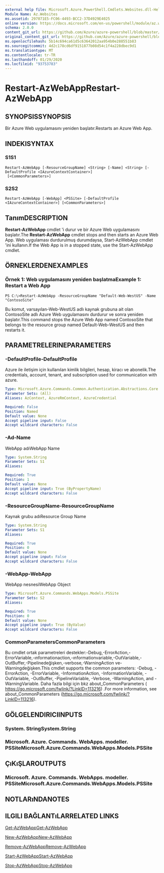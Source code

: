 ```yaml
---
external help file: Microsoft.Azure.PowerShell.Cmdlets.Websites.dll-Help.xml
Module Name: Az.Websites
ms.assetid: 297071E5-FC06-4493-BCC2-37D4929E4025
online version: https://docs.microsoft.com/en-us/powershell/module/az.websites/restart-azwebapp
schema: 2.0.0
content_git_url: https://github.com/Azure/azure-powershell/blob/master/src/Websites/Websites/help/Restart-AzWebApp.md
original_content_git_url: https://github.com/Azure/azure-powershell/blob/master/src/Websites/Websites/help/Restart-AzWebApp.md
ms.openlocfilehash: 5b14c694ca61d5c63642012aa954b0e288551b83
ms.sourcegitcommit: 4d2c178cd6df9151877b08d54c1f4a228dbec9d1
ms.translationtype: MT
ms.contentlocale: tr-TR
ms.lasthandoff: 01/29/2020
ms.locfileid: "93753783"
---
```

# <span data-ttu-id="18f61-101">Restart-AzWebApp</span><span class="sxs-lookup"><span data-stu-id="18f61-101">Restart-AzWebApp</span></span>

## <span data-ttu-id="18f61-102">SYNOPSIS</span><span class="sxs-lookup"><span data-stu-id="18f61-102">SYNOPSIS</span></span>
<span data-ttu-id="18f61-103">Bir Azure Web uygulamasını yeniden başlatır.</span><span class="sxs-lookup"><span data-stu-id="18f61-103">Restarts an Azure Web App.</span></span>

## <span data-ttu-id="18f61-104">INDEKI</span><span class="sxs-lookup"><span data-stu-id="18f61-104">SYNTAX</span></span>

### <span data-ttu-id="18f61-105">S1</span><span class="sxs-lookup"><span data-stu-id="18f61-105">S1</span></span>
```
Restart-AzWebApp [-ResourceGroupName] <String> [-Name] <String> [-DefaultProfile <IAzureContextContainer>]
 [<CommonParameters>]
```

### <span data-ttu-id="18f61-106">S2</span><span class="sxs-lookup"><span data-stu-id="18f61-106">S2</span></span>
```
Restart-AzWebApp [-WebApp] <PSSite> [-DefaultProfile <IAzureContextContainer>] [<CommonParameters>]
```

## <span data-ttu-id="18f61-107">Tanım</span><span class="sxs-lookup"><span data-stu-id="18f61-107">DESCRIPTION</span></span>
<span data-ttu-id="18f61-108">**Restart-AzWebApp** cmdlet 'i durur ve bir Azure Web uygulamasını başlatır.</span><span class="sxs-lookup"><span data-stu-id="18f61-108">The **Restart-AzWebApp** cmdlet stops and then starts an Azure Web App.</span></span>
<span data-ttu-id="18f61-109">Web uygulaması durdurulmuş durumdaysa, Start-AzWebApp cmdlet 'ini kullanın.</span><span class="sxs-lookup"><span data-stu-id="18f61-109">If the Web App is in a stopped state, use the Start-AzWebApp cmdlet.</span></span>

## <span data-ttu-id="18f61-110">ÖRNEKLERDEN</span><span class="sxs-lookup"><span data-stu-id="18f61-110">EXAMPLES</span></span>

### <span data-ttu-id="18f61-111">Örnek 1: Web uygulamasını yeniden başlatma</span><span class="sxs-lookup"><span data-stu-id="18f61-111">Example 1: Restart a Web App</span></span>
```
PS C:\>Restart-AzWebApp -ResourceGroupName "Default-Web-WestUS" -Name "ContosoSite"
```

<span data-ttu-id="18f61-112">Bu komut, varsayılan-Web-WestUS adlı kaynak grubuna ait olan ContosoSite adlı Azure Web uygulamasını durdurur ve sonra yeniden başlatır.</span><span class="sxs-lookup"><span data-stu-id="18f61-112">This command stops the Azure Web App named ContosoSite that belongs to the resource group named Default-Web-WestUS and then restarts it.</span></span>

## <span data-ttu-id="18f61-113">PARAMETRELERINE</span><span class="sxs-lookup"><span data-stu-id="18f61-113">PARAMETERS</span></span>

### <span data-ttu-id="18f61-114">-DefaultProfile</span><span class="sxs-lookup"><span data-stu-id="18f61-114">-DefaultProfile</span></span>
<span data-ttu-id="18f61-115">Azure ile iletişim için kullanılan kimlik bilgileri, hesap, kiracı ve abonelik.</span><span class="sxs-lookup"><span data-stu-id="18f61-115">The credentials, account, tenant, and subscription used for communication with azure.</span></span>

```yaml
Type: Microsoft.Azure.Commands.Common.Authentication.Abstractions.Core.IAzureContextContainer
Parameter Sets: (All)
Aliases: AzContext, AzureRmContext, AzureCredential

Required: False
Position: Named
Default value: None
Accept pipeline input: False
Accept wildcard characters: False
```

### <span data-ttu-id="18f61-116">-Ad</span><span class="sxs-lookup"><span data-stu-id="18f61-116">-Name</span></span>
<span data-ttu-id="18f61-117">WebApp adı</span><span class="sxs-lookup"><span data-stu-id="18f61-117">WebApp Name</span></span>

```yaml
Type: System.String
Parameter Sets: S1
Aliases:

Required: True
Position: 1
Default value: None
Accept pipeline input: True (ByPropertyName)
Accept wildcard characters: False
```

### <span data-ttu-id="18f61-118">-ResourceGroupName</span><span class="sxs-lookup"><span data-stu-id="18f61-118">-ResourceGroupName</span></span>
<span data-ttu-id="18f61-119">Kaynak grubu adı</span><span class="sxs-lookup"><span data-stu-id="18f61-119">Resource Group Name</span></span>

```yaml
Type: System.String
Parameter Sets: S1
Aliases:

Required: True
Position: 0
Default value: None
Accept pipeline input: False
Accept wildcard characters: False
```

### <span data-ttu-id="18f61-120">-WebApp</span><span class="sxs-lookup"><span data-stu-id="18f61-120">-WebApp</span></span>
<span data-ttu-id="18f61-121">WebApp nesnesi</span><span class="sxs-lookup"><span data-stu-id="18f61-121">WebApp Object</span></span>

```yaml
Type: Microsoft.Azure.Commands.WebApps.Models.PSSite
Parameter Sets: S2
Aliases:

Required: True
Position: 0
Default value: None
Accept pipeline input: True (ByValue)
Accept wildcard characters: False
```

### <span data-ttu-id="18f61-122">CommonParameters</span><span class="sxs-lookup"><span data-stu-id="18f61-122">CommonParameters</span></span>
<span data-ttu-id="18f61-123">Bu cmdlet ortak parametreleri destekler:-Debug,-ErrorAction,-ErrorVariable,-ınformationaction,-ınformationvariable,-OutVariable,-OutBuffer,-Pipelinedeğişken,-verbose,-WarningAction ve-Warningdeğişken.</span><span class="sxs-lookup"><span data-stu-id="18f61-123">This cmdlet supports the common parameters: -Debug, -ErrorAction, -ErrorVariable, -InformationAction, -InformationVariable, -OutVariable, -OutBuffer, -PipelineVariable, -Verbose, -WarningAction, and -WarningVariable.</span></span> <span data-ttu-id="18f61-124">Daha fazla bilgi için bkz about_CommonParameters ( https://go.microsoft.com/fwlink/?LinkID=113216) .</span><span class="sxs-lookup"><span data-stu-id="18f61-124">For more information, see about_CommonParameters (https://go.microsoft.com/fwlink/?LinkID=113216).</span></span>

## <span data-ttu-id="18f61-125">GÖLGELENDIRICI</span><span class="sxs-lookup"><span data-stu-id="18f61-125">INPUTS</span></span>

### <span data-ttu-id="18f61-126">System. String</span><span class="sxs-lookup"><span data-stu-id="18f61-126">System.String</span></span>

### <span data-ttu-id="18f61-127">Microsoft. Azure. Commands. WebApps. modeller. PSSite</span><span class="sxs-lookup"><span data-stu-id="18f61-127">Microsoft.Azure.Commands.WebApps.Models.PSSite</span></span>

## <span data-ttu-id="18f61-128">ÇıKıŞLAR</span><span class="sxs-lookup"><span data-stu-id="18f61-128">OUTPUTS</span></span>

### <span data-ttu-id="18f61-129">Microsoft. Azure. Commands. WebApps. modeller. PSSite</span><span class="sxs-lookup"><span data-stu-id="18f61-129">Microsoft.Azure.Commands.WebApps.Models.PSSite</span></span>

## <span data-ttu-id="18f61-130">NOTLARıNDA</span><span class="sxs-lookup"><span data-stu-id="18f61-130">NOTES</span></span>

## <span data-ttu-id="18f61-131">ILGILI BAĞLANTıLAR</span><span class="sxs-lookup"><span data-stu-id="18f61-131">RELATED LINKS</span></span>

[<span data-ttu-id="18f61-132">Get-AzWebApp</span><span class="sxs-lookup"><span data-stu-id="18f61-132">Get-AzWebApp</span></span>](./Get-AzWebApp.md)

[<span data-ttu-id="18f61-133">New-AzWebApp</span><span class="sxs-lookup"><span data-stu-id="18f61-133">New-AzWebApp</span></span>](./New-AzWebApp.md)

[<span data-ttu-id="18f61-134">Remove-AzWebApp</span><span class="sxs-lookup"><span data-stu-id="18f61-134">Remove-AzWebApp</span></span>](./Remove-AzWebApp.md)

[<span data-ttu-id="18f61-135">Start-AzWebApp</span><span class="sxs-lookup"><span data-stu-id="18f61-135">Start-AzWebApp</span></span>](./Start-AzWebApp.md)

[<span data-ttu-id="18f61-136">Stop-AzWebApp</span><span class="sxs-lookup"><span data-stu-id="18f61-136">Stop-AzWebApp</span></span>](./Stop-AzWebApp.md)


